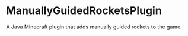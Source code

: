 # ManuallyGuidedRocketsPlugin
A Java Minecraft plugin that adds manually guided rockets to the game.
